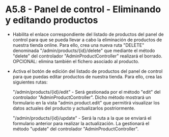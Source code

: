 # A5.8 - Panel de control - Eliminando y editando productos
- Habilita el enlace correspondiente del listado de productos del panel de control para que se pueda llevar a cabo la eliminación de productos de nuestra tienda online. Para ello, crea una nueva ruta "DELETE" denominada "/admin/products/{id}/delete" que mediante el método "delete" del controlador "AdminProductController" realizará el borrado.
    OPCIONAL: elimina también el fichero asociado al producto.

- Activa el botón de edición del listado de productos del panel de control para que puedas editar productos de nuestra tienda. Para ello, crea las siguientes rutas:

    "/admin/products/{id}/edit" - Será gestionada por el método "edit" del controlador "AdminProductController". Dicho método mostrará un formulario en la vista "admin.product.edit" que permitirá visualizar los datos actuales del producto y actualizarlos postriormente.

    "/admin/products/{id}/update" - Será la ruta a la que se enviará el formulario anterior para realizar la actualización. La gestionará el método "update" del controlador "AdminProductController".